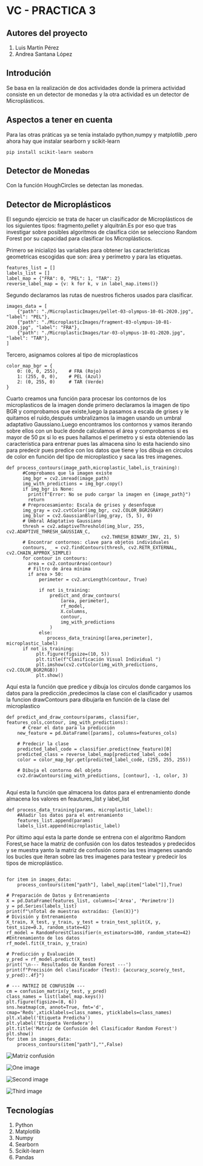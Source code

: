 # VC - PRACTICA 3
## Autores del proyecto 
1. Luis Martín Pérez
2. Andrea Santana López
## Introdución
Se basa en la realización de dos actividades donde la primera actividad consiste en un detector de monedas y la otra actividad es un detector de Microplásticos.
## Aspectos a tener en cuenta 
Para las otras práticas ya se tenía instalado python,numpy y matplotlib ,pero ahora hay que instalar searborn y scikit-learn
```
pip install scikit-learn seaborn
```

## Detector de Monedas

Con la función HoughCircles se detectan las monedas.

## Detector  de Microplásticos
El segundo ejercicio se trata de hacer un clasificador de Microplásticos de los siguientes tipos: fragmento,pellet y alquitrán.Es por eso que tras investigar sobre posibles algoritmos de clasifica
ción se selecciono Random Forest por su capacidad para clasificar los Microplásticos.

Primero se inicializó las variables para obtener las características geometricas escogidas que son:
área y perímetro y para las etiquetas.
```
features_list = [] 
labels_list = []
label_map = {"FRA": 0, "PEL": 1, "TAR": 2}
reverse_label_map = {v: k for k, v in label_map.items()}
```
Segundo declaramos las rutas de nuestros ficheros usados para clasificar.
```
images_data = [
    {"path": "./MicroplasticImages/pellet-03-olympus-10-01-2020.jpg", "label": "PEL"},
    {"path": "./MicroplasticImages/fragment-03-olympus-10-01-2020.jpg", "label": "FRA"},
    {"path": "./MicroplasticImages/tar-03-olympus-10-01-2020.jpg", "label": "TAR"},
]

```
Tercero, asignamos colores al tipo de microplasticos
```
color_map_bgr = {
    0: (0, 0, 255),    # FRA (Rojo)
    1: (255, 0, 0),    # PEL (Azul)
    2: (0, 255, 0)     # TAR (Verde)
}
```
Cuarto creamos una función para procesar los contornos de los microplasticos de la imagen donde primero declaramos la imagen de tipo BGR y comprobamos que existe,luego la pasamos a escala de grises y le quitamos el ruido,después umbralizamos la imagen usando un umbral adaptativo Gaussiano.Luego encontramos los contornos y vamos iterando sobre ellos con un bucle donde calculamos el área y comprobamos si es mayor de 50 px  si lo es pues hallamos el perimetro  y si esta obteniendo las caracteristica para entrenar pues las almacena sino lo esta haciendo sino para predecir pues predice con los datos que tiene y los dibuja en circulos de color en función del tipo de microplastico y saca las tres imagenes.          
```
def process_contours(image_path,microplastic_label,is_training):
      #Comprobamos que la imagen existe
      img_bgr = cv2.imread(image_path)
      img_with_predictions = img_bgr.copy()
      if img_bgr is None:
        print(f"Error: No se pudo cargar la imagen en {image_path}")
        return
      # Preprocesamiento: Escala de grises y desenfoque
      img_gray = cv2.cvtColor(img_bgr, cv2.COLOR_BGR2GRAY)
      img_blur = cv2.GaussianBlur(img_gray, (5, 5), 0)
      # Umbral Adaptativo Gaussiano
      thresh = cv2.adaptiveThreshold(img_blur, 255, cv2.ADAPTIVE_THRESH_GAUSSIAN_C, 
                                   cv2.THRESH_BINARY_INV, 21, 5) 
      # Encontrar contornos: clave para objetos individuales
      contours, _ = cv2.findContours(thresh, cv2.RETR_EXTERNAL, cv2.CHAIN_APPROX_SIMPLE)
      for contour in contours:
        area = cv2.contourArea(contour)
        # Filtro de área mínima
        if area > 50:
            perimeter = cv2.arcLength(contour, True)
            
            if not is_training:
                predict_and_draw_contours(
                    [area, perimeter], 
                    rf_model, 
                    X.columns,
                    contour,         
                    img_with_predictions 
                )
            else:
               process_data_training([area,perimeter], microplastic_label)
      if not is_training:
           plt.figure(figsize=(10, 5))
           plt.title(f"Clasificación Visual Individual ")
           plt.imshow(cv2.cvtColor(img_with_predictions, cv2.COLOR_BGR2RGB))
           plt.show()
```
Aquí esta la función que predice y dibuja los circulos donde cargamos los datos para la predicción ,predecimos la clase con el clasificador y usamos la funcion drawContours para dibujarla
en función de la clase del microplastico
```
def predict_and_draw_contours(params, classifier, features_cols,contour, img_with_predictions):
      # Crear el dato para la predicción
    new_feature = pd.DataFrame([params], columns=features_cols)   
    
    # Predecir la clase
    predicted_label_code = classifier.predict(new_feature)[0] 
    predicted_class = reverse_label_map[predicted_label_code]
    color = color_map_bgr.get(predicted_label_code, (255, 255, 255))
    
    # Dibuja el contorno del objeto
    cv2.drawContours(img_with_predictions, [contour], -1, color, 3)
      
```
Aquí esta la función que almacena los datos para el entrenamiento donde almacena los valores en feautures_list y label_list
```
def process_data_training(params, microplastic_label):
    #Añadir los datos para el entrenamiento
    features_list.append(params)
    labels_list.append(microplastic_label) 
```
Por último aquí esta la parte donde se entrena con el algoritmo Random Forest,se hace la matriz de confusión con los datos testeados y predecidos y se muestra yanto la matriz de confusión como
las tres imagenes usando los bucles que iteran sobre las tres imagenes para testear y predecir los tipos de microplástico.

```

for item in images_data:
    process_contours(item["path"], label_map[item["label"]],True)

# Preparación de Datos y Entrenamiento
X = pd.DataFrame(features_list, columns=['Area', 'Perimetro'])
y = pd.Series(labels_list)
print(f"\nTotal de muestras extraídas: {len(X)}")
# División y Entrenamiento
X_train, X_test, y_train, y_test = train_test_split(X, y, test_size=0.3, random_state=42) 
rf_model = RandomForestClassifier(n_estimators=100, random_state=42)
#Entrenamiento de los datos
rf_model.fit(X_train, y_train)

# Predicción y Evaluación
y_pred = rf_model.predict(X_test)
print('\n--- Resultados de Random Forest ---')
print(f"Precisión del clasificador (Test): {accuracy_score(y_test, y_pred):.4f}")

# --- MATRIZ DE CONFUSIÓN ---
cm = confusion_matrix(y_test, y_pred)
class_names = list(label_map.keys())
plt.figure(figsize=(8, 6))
sns.heatmap(cm, annot=True, fmt='d', cmap='Reds',xticklabels=class_names, yticklabels=class_names)
plt.xlabel('Etiqueta Predicha')
plt.ylabel('Etiqueta Verdadera')
plt.title('Matriz de Confusión del Clasificador Random Forest')
plt.show()
for item in images_data:
    process_contours(item["path"],"",False)
```

![Matriz confusión](./MicroplasticImages/MatrizConfusion.png)

![One image](./MicroplasticImages/OneImage.png)

![Second image](./MicroplasticImages/SecondImage.png)

![Third image](./MicroplasticImages/ThirdImage.png)


## Tecnologías
1. Python
2. Matplotlib
3. Numpy
4. Searborn
5. Scikit-learn
6. Pandas

